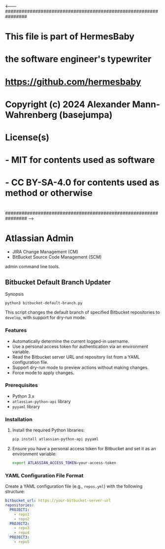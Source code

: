<---
################################################################
#                                                              #
#  This file is part of HermesBaby                             #
#                       the software engineer's typewriter     #
#                                                              #
#      https://github.com/hermesbaby                           #
#                                                              #
#  Copyright (c) 2024 Alexander Mann-Wahrenberg (basejumpa)    #
#                                                              #
#  License(s)                                                  #
#                                                              #
#  - MIT for contents used as software                         #
#  - CC BY-SA-4.0 for contents used as method or otherwise     #
#                                                              #
################################################################
-->

# Atlassian Admin

- JIRA Change Management (CM)
- BitBucket Source Code Management (SCM)

admin command line tools.


## Bitbucket Default Branch Updater

Synopsis

```
python3 bitbucket-default-branch.py
```

This script changes the default branch of specified Bitbucket repositories to `develop`, with support for dry-run mode.

### Features

- Automatically determine the current logged-in username.
- Use a personal access token for authentication via an environment variable.
- Read the Bitbucket server URL and repository list from a YAML configuration file.
- Support dry-run mode to preview actions without making changes.
- Force mode to apply changes.

### Prerequisites

- Python 3.x
- `atlassian-python-api` library
- `pyyaml` library

### Installation

1. Install the required Python libraries:

    ```bash
    pip install atlassian-python-api pyyaml
    ```

2. Ensure you have a personal access token for Bitbucket and set it as an environment variable:

    ```bash
    export ATLASSIAN_ACCESS_TOKEN=your-access-token
    ```

### YAML Configuration File Format

Create a YAML configuration file (e.g., `repos.yml`) with the following structure:

```yaml
bitbucket_url: https://your-bitbucket-server-url
repositories:
  PROJECT1:
    - repo1
    - repo2
  PROJECT2:
    - repo3
    - repo4
  PROJECT3:
    - repo5

